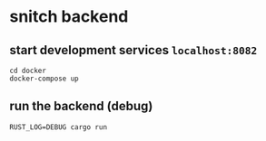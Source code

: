 snitch backend
==============

## start development services **`localhost:8082`**
```shell
cd docker
docker-compose up
```

## run the backend (debug)

```shell
RUST_LOG=DEBUG cargo run
```